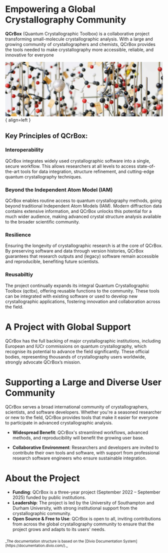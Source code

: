 <!-- ---
hide:
  - navigation
--- -->

# Empowering a Global Crystallography Community
**QCrBox** (Quantum Crystallographic Toolbox) is a collaborative project transforming small-molecule crystallographic analysis. With a large and growing community of crystallographers and chemists, QCrBox provides the tools needed to make crystallography more accessible, reliable, and innovative for everyone


![Insulin](images/insulin.webp){ align=left }


## Key Principles of QCrBox:

### Interoperability
QCrBox integrates widely used crystallographic software into a single, secure workflow. This allows researchers at all levels to access state-of-the-art tools for data integration, structure refinement, and cutting-edge quantum crystallography techniques.

### Beyond the Independent Atom Model (IAM)
QCrBox enables routine access to quantum crystallography methods, going beyond traditional Independent Atom Models (IAM). Modern diffraction data contains extensive information, and QCrBox unlocks this potential for a much wider audience, making advanced crystal structure analysis available to the broader scientific community.

### Resilience
Ensuring the longevity of crystallographic research is at the core of QCrBox. By preserving software and data through version histories, QCrBox guarantees that research outputs and (legacy) software remain accessible and reproducible, benefiting future scientists.

### Reusabiltiy
The project continually expands its integral Quantum Crystallographic Toolbox (qctbx), offering reusable functions to the community. These tools can be integrated with existing software or used to develop new crystallographic applications, fostering innovation and collaboration across the field.

# A Project with Global Support
QCrBox has the full backing of major crystallographic institutions, including European and IUCr commissions on quantum crystallography, which recognise its potential to advance the field significantly. These official bodies, representing thousands of crystallography users worldwide, strongly advocate QCrBox’s mission.

# Supporting a Large and Diverse User Community
QCrBox serves a broad international community of crystallographers, scientists, and software developers. Whether you're a seasoned researcher or new to the field, QCrBox provides tools that make it easier for everyone to participate in advanced crystallographic analysis.

- **Widespread Benefit**: QCrBox's streamlined workflows, advanced methods, and reproducibility will benefit the growing user base.

- **Collaborative Environment**: Researchers and developers are invited to contribute their own tools and software, with support from professional research software engineers who ensure sustainable integration.

# About the Project

- **Funding**: QCrBox is a three-year project (September 2022 – September 2025) funded by public institutions.
- **Leadership**: The project is led by the University of Southampton and Durham University, with strong institutional support from the crystallographic community.
- **Open Source & Free to Use**: QCrBox is open to all, inviting contributions from across the global crystallography community to ensure that the project grows and adapts to its users' needs.


<div style="font-size:smaller; margin-top:2em" markdown>
_The documentation structure is based on the [Divio Documentation System](https://documentation.divio.com/)._
</div>
